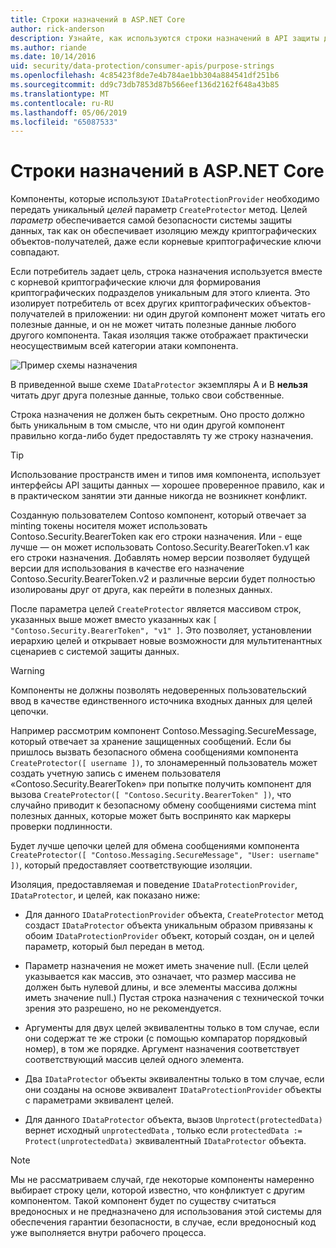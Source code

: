 ```yaml
---
title: Строки назначений в ASP.NET Core
author: rick-anderson
description: Узнайте, как используются строки назначений в API защиты данных ASP.NET Core.
ms.author: riande
ms.date: 10/14/2016
uid: security/data-protection/consumer-apis/purpose-strings
ms.openlocfilehash: 4c85423f8de7e4b784ae1bb304a884541df251b6
ms.sourcegitcommit: dd9c73db7853d87b566eef136d2162f648a43b85
ms.translationtype: MT
ms.contentlocale: ru-RU
ms.lasthandoff: 05/06/2019
ms.locfileid: "65087533"
---
```

# <a name="purpose-strings-in-aspnet-core"></a>Строки назначений в ASP.NET Core

<a name="data-protection-consumer-apis-purposes"></a>

Компоненты, которые используют `IDataProtectionProvider` необходимо передать уникальный *целей* параметр `CreateProtector` метод. Целей *параметр* обеспечивается самой безопасности системы защиты данных, так как он обеспечивает изоляцию между криптографических объектов-получателей, даже если корневые криптографические ключи совпадают.

Если потребитель задает цель, строка назначения используется вместе с корневой криптографические ключи для формирования криптографических подразделов уникальным для этого клиента. Это изолирует потребитель от всех других криптографических объектов-получателей в приложении: ни один другой компонент может читать его полезные данные, и он не может читать полезные данные любого другого компонента. Такая изоляция также отображает практически неосуществимым всей категории атаки компонента.

![Пример схемы назначения](purpose-strings/_static/purposes.png)

В приведенной выше схеме `IDataProtector` экземпляры A и B **нельзя** читать друг друга полезные данные, только свои собственные.

Строка назначения не должен быть секретным. Оно просто должно быть уникальным в том смысле, что ни один другой компонент правильно когда-либо будет предоставлять ту же строку назначения.

>[!TIP]
> Использование пространств имен и типов имя компонента, использует интерфейсы API защиты данных — хорошее проверенное правило, как и в практическом занятии эти данные никогда не возникнет конфликт.
>
>Созданную пользователем Contoso компонент, который отвечает за minting токены носителя может использовать Contoso.Security.BearerToken как его строки назначения. Или - еще лучше — он может использовать Contoso.Security.BearerToken.v1 как его строки назначения. Добавлять номер версии позволяет будущей версии для использования в качестве его назначение Contoso.Security.BearerToken.v2 и различные версии будет полностью изолированы друг от друга, как перейти в полезных данных.

После параметра целей `CreateProtector` является массивом строк, указанных выше может вместо указанных как `[ "Contoso.Security.BearerToken", "v1" ]`. Это позволяет, установлении иерархию целей и открывает новые возможности для мультитенантных сценариев с системой защиты данных.

<a name="data-protection-contoso-purpose"></a>

>[!WARNING]
> Компоненты не должны позволять недоверенных пользовательский ввод в качестве единственного источника входных данных для целей цепочки.
>
>Например рассмотрим компонент Contoso.Messaging.SecureMessage, который отвечает за хранение защищенных сообщений. Если бы пришлось вызвать безопасного обмена сообщениями компонента `CreateProtector([ username ])`, то злонамеренный пользователь может создать учетную запись с именем пользователя «Contoso.Security.BearerToken» при попытке получить компонент для вызова `CreateProtector([ "Contoso.Security.BearerToken" ])`, что случайно приводит к безопасному обмену сообщениями система mint полезных данных, которые может быть воспринято как маркеры проверки подлинности.
>
>Будет лучше цепочки целей для обмена сообщениями компонента `CreateProtector([ "Contoso.Messaging.SecureMessage", "User: username" ])`, который предоставляет соответствующие изоляции.

Изоляция, предоставляемая и поведение `IDataProtectionProvider`, `IDataProtector`, и целей, как показано ниже:

* Для данного `IDataProtectionProvider` объекта, `CreateProtector` метод создаст `IDataProtector` объекта уникальным образом привязаны к обоим `IDataProtectionProvider` объект, который создан, он и целей параметр, который был передан в метод.

* Параметр назначения не может иметь значение null. (Если целей указывается как массив, это означает, что размер массива не должен быть нулевой длины, и все элементы массива должны иметь значение null.) Пустая строка назначения с технической точки зрения это разрешено, но не рекомендуется.

* Аргументы для двух целей эквивалентны только в том случае, если они содержат те же строки (с помощью компаратор порядковый номер), в том же порядке. Аргумент назначения соответствует соответствующий массив целей одного элемента.

* Два `IDataProtector` объекты эквивалентны только в том случае, если они созданы на основе эквивалент `IDataProtectionProvider` объекты с параметрами эквивалент целей.

* Для данного `IDataProtector` объекта, вызов `Unprotect(protectedData)` вернет исходный `unprotectedData` , только если `protectedData := Protect(unprotectedData)` эквивалентный `IDataProtector` объекта.

> [!NOTE]
> Мы не рассматриваем случай, где некоторые компоненты намеренно выбирает строку цели, которой известно, что конфликтует с другим компонентом. Такой компонент будет по существу считаться вредоносных и не предназначено для использования этой системы для обеспечения гарантии безопасности, в случае, если вредоносный код уже выполняется внутри рабочего процесса.
